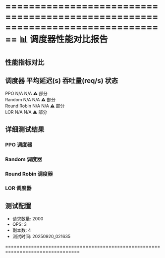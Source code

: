 ================================================================================
📊 调度器性能对比报告
================================================================================

## 性能指标对比

调度器             平均延迟(s)      吞吐量(req/s)      状态        
------------------------------------------------------------
PPO             N/A          N/A             ⚠️ 部分     
Random          N/A          N/A             ⚠️ 部分     
Round Robin     N/A          N/A             ⚠️ 部分     
LOR             N/A          N/A             ⚠️ 部分     

## 详细测试结果

### PPO 调度器

### Random 调度器

### Round Robin 调度器

### LOR 调度器

## 测试配置
- 请求数量: 2000
- QPS: 3
- 副本数: 4
- 测试时间: 20250920_021635

================================================================================